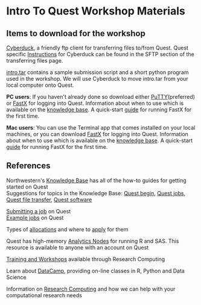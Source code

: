 # Intro To Quest Workshop Materials

## Items to download for the workshop    
[Cyberduck](https://cyberduck.io/), a friendly ftp client for transferring files to/from Quest.  Quest specific [Instructions](https://kb.northwestern.edu/quest-filetransfer) for Cyberduck can be found in the SFTP section of the transferring files page.  
  
[intro.tar](https://github.com/nuitrcs/intro_quest_workshop/raw/master/intro.tar) contains a sample submission script and a short python program used in the workshop.  We will use Cyberduck to move intro.tar from your local computer onto Quest. 
  
 **PC users**: If you haven't already done so download either [PuTTY](https://www.chiark.greenend.org.uk/~sgtatham/putty/)(preferred) or [FastX](https://www.starnet.com/fastx/current-client) for logging into Quest.  Information about when to use which is available on the [knowledge base](https://kb.northwestern.edu/quest-login).  A quick-start [guide](https://kb.northwestern.edu///internal/page.php?id=69237#config2) for running FastX for the first time.  
 
 **Mac users**: You can use the Terminal app that comes installed on your local machines, or you can download [FastX](https://www.starnet.com/fastx/current-client) for logging into Quest.  Information about when to use which is available on the [knowledge base](https://kb.northwestern.edu/quest-login).  A quick-start [guide](https://kb.northwestern.edu///internal/page.php?id=69237#config2) for running FastX for the first time.  

  
## References
Northwestern's [Knowledge Base](https://kb.northwestern.edu/) has all of the how-to guides for getting started on Quest  
Suggestions for topics in the Knowledge Base: [Quest begin](https://kb.northwestern.edu/search.php?q=quest+begin&cat=0&aud=0), [Quest jobs](https://kb.northwestern.edu/search.php?q=quest+jobs&cat=0&aud=0), [Quest file transfer](https://kb.northwestern.edu/search.php?q=Quest+file+transfer&cat=0&aud=0), [Quest software](https://kb.northwestern.edu/page.php?id=70714)

[Submitting a job](https://kb.northwestern.edu/page.php?id=69247) on Quest  
[Example jobs](https://kb.northwestern.edu/page.php?id=70719) on Quest   
  
Types of [allocations](http://www.it.northwestern.edu/research/user-services/quest/allocation-guidelines.html) and where to [apply](http://www.it.northwestern.edu/secure/forms/research/allocation-request.html) for them  

Quest has high-memory [Analytics Nodes](http://www.it.northwestern.edu/research/user-services/quest/analytic-nodes.html) for running R and SAS.  This resource is available to anyone with an account on Quest  

[Training and Workshops](http://www.it.northwestern.edu/research/campus-events/index.html) available through Research Computing

Learn about [DataCamp](http://www.it.northwestern.edu/research/campus-events/data-camp.html), providing on-line classes in R, Python and Data Science

Information on [Research Computing](http://www.it.northwestern.edu/research/) and how we can help with your computational research needs  
  
  

